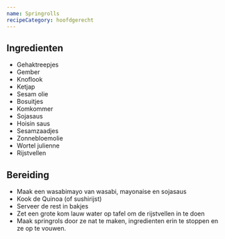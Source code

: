 ```yaml
---
name: Springrolls
recipeCategory: hoofdgerecht
---
```


## Ingredienten

* Gehaktreepjes
* Gember
* Knoflook
* Ketjap
* Sesam olie
* Bosuitjes
* Komkommer
* Sojasaus
* Hoisin saus
* Sesamzaadjes
* Zonnebloemolie
* Wortel julienne
* Rijstvellen

## Bereiding

* Maak een wasabimayo van wasabi, mayonaise en sojasaus
* Kook de Quinoa (of sushirijst)
* Serveer de rest in bakjes
* Zet een grote kom lauw water op tafel om de rijstvellen in te doen
* Maak springrols door ze nat te maken, ingredienten erin te stoppen en ze op te vouwen.

